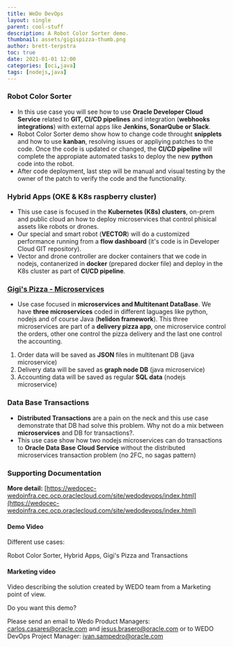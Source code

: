 ```yaml
---
title: WeDo DevOps
layout: single
parent: cool-stuff
description: A Robot Color Sorter demo.
thumbnail: assets/gigispizza-thumb.png
author: brett-terpstra
toc: true
date: 2021-01-01 12:00
categories: [oci,java]
tags: [nodejs,java]
---
```


### Robot Color Sorter

  * In this use case you will see how to use **Oracle Developer Cloud Service** related to **GIT, CI/CD pipelines** and integration (**webhooks integrations**) with external apps like **Jenkins, SonarQube or Slack**.
  * Robot Color Sorter demo show how to change code throught **snipplets** and how to use **kanban**, resolving issues or appliying patches to the code. Once the code is updated or changed, the **CI/CD pipeline** will complete the appropiate automated tasks to deploy the new **python** code into the robot.
  * After code deployment, last step will be manual and visual testing by the owner of the patch to verify the code and the functionality.

### Hybrid Apps (OKE & K8s raspberry cluster)

  * This use case is focused in the **Kubernetes (K8s) clusters**, on-prem and public cloud an how to deploy microservices that control phisical assets like robots or drones.
  * Our special and smart robot (**VECTOR**) will do a customized performance running from a **flow dashboard** (it's code is in Developer Cloud GIT repository).
  * Vector and drone controller are docker containers that we code in nodejs, contanerized in **docker** (prepared docker file) and deploy in the K8s cluster as part of **CI/CD pipeline**.

### [Gigi's Pizza - Microservices](https://wedocec-wedoinfra.cec.ocp.oraclecloud.com/site/wedodevops/use-cases/gigis-pizza.html)

  * Use case focused in **microservices and Multitenant DataBase**. We have **three microservices** coded in different laguages like python, nodejs and of course Java (**helidon framework**). This three microservices are part of a **delivery pizza app**, one microservice control the orders, other one control the pizza delivery and the last one control the accounting.
  1. Order data will be saved as **JSON** files in multitenant DB (java microservice)
  2. Delivery data will be saved as **graph node DB** (java microservice)
  3. Accounting data will be saved as regular **SQL data** (nodejs microservice)

### Data Base Transactions

  * **Distributed Transactions** are a pain on the neck and this use case demonstrate that DB had solve this problem. Why not do a mix between **microservices** and DB for transactions?. 
  * This use case show how two nodejs microservices can do transactions to **Oracle Data Base** **Cloud Service** without the distributed microservices transaction problem (no 2FC, no sagas pattern)

 

### Supporting Documentation

**More detail:** [https://wedocec-wedoinfra.cec.ocp.oraclecloud.com/site/wedodevops/index.html](https://wedocec-wedoinfra.cec.ocp.oraclecloud.com/site/wedodevops/index.html)

#### Demo Video

Different use cases:

Robot Color Sorter, Hybrid Apps, Gigi's Pizza and Transactions

#### Marketing video

Video describing the solution created by WEDO team from a Marketing point of view.

Do you want this demo?

Please send an email to Wedo Product Managers: carlos.casares@oracle.com and jesus.brasero@oracle.com or to WEDO DevOps Project Manager: ivan.sampedro@oracle.com


